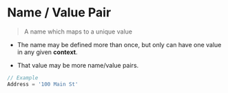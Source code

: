 # Name / Value Pair

> A name which maps to a unique value

*   The name may be defined more than once, but only can have one value in any given **context**.

*   That value may be more name/value pairs.

```javascript
// Example
Address = '100 Main St'

```
